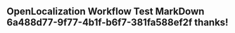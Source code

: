 <properties
ms.topic="hero-topic"
ms.test1="hero-topic"
ms.test2="test"/>

## OpenLocalization Workflow Test MarkDown 6a488d77-9f77-4b1f-b6f7-381fa588ef2f thanks!
